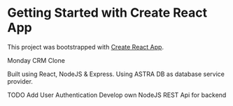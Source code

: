# Getting Started with Create React App

This project was bootstrapped with [Create React App](https://github.com/facebook/create-react-app).

Monday CRM Clone

Built using React, NodeJS & Express.
Using ASTRA DB as database service provider.

TODO
Add User Authentication
Develop own NodeJS REST Api for backend
